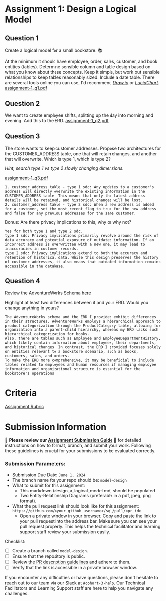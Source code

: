 # Assignment 1: Design a Logical Model

## Question 1
Create a logical model for a small bookstore. 📚

At the minimum it should have employee, order, sales, customer, and book entities (tables). Determine sensible column and table design based on what you know about these concepts. Keep it simple, but work out sensible relationships to keep tables reasonably sized. Include a date table. There are several tools online you can use, I'd recommend [_Draw.io_](https://www.drawio.com/) or [_LucidChart_](https://www.lucidchart.com/pages/).
[assignment-1_q1.pdf](assignment-1_q1.pdf)

## Question 2
We want to create employee shifts, splitting up the day into morning and evening. Add this to the ERD.
[assignment-1_q2.pdf](assignment-1_q2.pdf)

## Question 3
The store wants to keep customer addresses. Propose two architectures for the CUSTOMER_ADDRESS table, one that will retain changes, and another that will overwrite. Which is type 1, which is type 2?

_Hint, search type 1 vs type 2 slowly changing dimensions._

[assignment-1_q3.pdf](assignment-1_q3.pdf)
```
1. customer_address table - type 1 sdc: Any updates to a customer's address will directly overwrite the existing information in the CUSTOMER_ADDRESS table. This means that only the latest address details will be retained, and historical changes will be lost.
2. customer_address table - type 2 sdc: When a new address is added for a customer, set the most_recent_flag to true for the new address and false for any previous addresses for the same customer.
```

Bonus: Are there privacy implications to this, why or why not?
```
Yes for both type 1 and type 2 sdc. 
type 1 sdc: Privacy implications primarily revolve around the risk of data accuracy and potential exposure of outdated information. If an incorrect address is overwritten with a new one, it may lead to inaccuracies in customer records.
type 2 sdc: Privacy implications extend to both the accuracy and retention of historical data. While this design preserves the history of customer addresses, it also means that outdated information remains accessible in the database. 
```

## Question 4
Review the AdventureWorks Schema [here](https://i.stack.imgur.com/LMu4W.gif)

Highlight at least two differences between it and your ERD. Would you change anything in yours?
```
The AdventureWorks schema and the ERD I provided exhibit differences in their structures. AdventureWorks employs a hierarchical approach to product categorization through the ProductCategory table, allowing for organization into a parent-child hierarchy, whereas my ERD lacks such hierarchical categorization for books. 
Also, there are tables such as Employee and EmployeeDepartmentHistory, which likely contain information about employees, their departments, and historical changes. In contrast, the ERD I provided focuses solely on entities relevant to a bookstore scenario, such as books, customers, sales, and orders. 
To make the ERD more comprehensive, it may be beneficial to include tables related to employees and human resources if managing employee information and organizational structure is essential for the bookstore's operations.
```

# Criteria

[Assignment Rubric](./assignment_rubric.md)

# Submission Information

🚨 **Please review our [Assignment Submission Guide](https://github.com/UofT-DSI/onboarding/blob/main/onboarding_documents/submissions.md)** 🚨 for detailed instructions on how to format, branch, and submit your work. Following these guidelines is crucial for your submissions to be evaluated correctly.

### Submission Parameters:
* Submission Due Date: `June 1, 2024`
* The branch name for your repo should be: `model-design`
* What to submit for this assignment:
    * This markdown (design_a_logical_model.md) should be populated.
    * Two Entity-Relationship Diagrams (preferably in a pdf, jpeg, png format).
* What the pull request link should look like for this assignment: `https://github.com/<your_github_username>/sql/pull/<pr_id>`
    * Open a private window in your browser. Copy and paste the link to your pull request into the address bar. Make sure you can see your pull request properly. This helps the technical facilitator and learning support staff review your submission easily.

Checklist:
- [ ] Create a branch called `model-design`.
- [ ] Ensure that the repository is public.
- [ ] Review [the PR description guidelines](https://github.com/UofT-DSI/onboarding/blob/main/onboarding_documents/submissions.md#guidelines-for-pull-request-descriptions) and adhere to them.
- [ ] Verify that the link is accessible in a private browser window.

If you encounter any difficulties or have questions, please don't hesitate to reach out to our team via our Slack at `#cohort-3-help`. Our Technical Facilitators and Learning Support staff are here to help you navigate any challenges.
